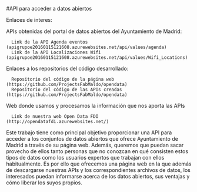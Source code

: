 #API para acceder a datos abiertos

Enlaces de interes:

  APIs obtenidas del portal de datos abiertos del Ayuntamiento de Madrid:

      Link de la API Agenda eventos (apigrupoe20160115121608.azurewebsites.net/api/values/agenda)
      Link de la API Localizaciones Wifi (apigrupoe20160115121608.azurewebsites.net/api/values/Wifi_Locations)

  Enlaces a los repositorios del código desarrollado:

      Repositorio del código de la página web (https://github.com/ProjectsFabMaldo/opendata)
      Repositorio del código de las APIs creadas (https://github.com/ProjectsFabMaldo/opendata)

  Web donde usamos y procesamos la información que nos aporta las APIs

      Link de nuestra web Open Data FDI (http://opendatafdi.azurewebsites.net/)


Este trabajo tiene como principal objetivo proporcionar una API para acceder a los conjuntos de datos abiertos que ofrece
Ayuntamiento de Madrid a través de su página web. Además, queremos que puedan sacar provecho de ellos tanto personas que no 
conozcan en qué consisten estos tipos de datos como los usuarios expertos que trabajan con ellos habitualmente. Es por ello 
que ofrecemos una página web en la que además de descargarse nuestras APIs y los correspondientes archivos de datos, los 
interesados puedan informarse acerca de los datos abiertos, sus ventajas y cómo liberar los suyos propios. 
